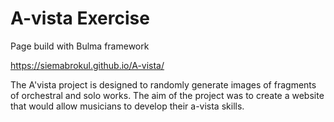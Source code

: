 # A-vista Exercise 

Page build with Bulma framework


<url> https://siemabrokul.github.io/A-vista/ </url>


The A'vista project is designed to randomly generate images of fragments of orchestral and solo works. The aim of the project was to create a website that would allow musicians to develop their a-vista skills.
